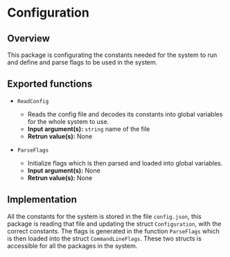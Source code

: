 # Configuration

## Overview
This package is configurating the constants needed for the system to run and define and parse flags to be used in the system.

## Exported functions
* `ReadConfig`
    * Reads the config file and decodes its constants into global variables for the whole system to use.
    * **Input argument(s):** `string` name of the file 
    * **Retrun value(s):** None

* `ParseFlags`
    * Initialize flags which is then parsed and loaded into global variables.
    * **Input argument(s):** None
    * **Retrun value(s):** None

## Implementation
All the constants for the system is stored in the file `config.json`, this package is reading that file and updating the struct `Configuration`, with the correct constants. The flags is generated in the function `ParseFlags` which is then loaded into the struct `CommandLineFlags`. These two structs is accessible for all the packages in the system.